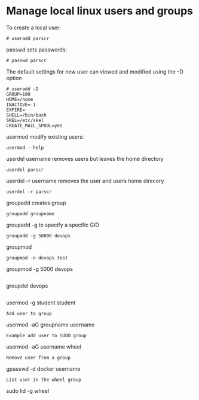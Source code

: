 # Manage local linux users and groups

To create a local user: 
```
# useradd parscr
```
passwd sets passwords:
```
# passwd parscr
```
The default settings for new user can viewed and modified using the -D option
```
# useradd -D 
GROUP=100
HOME=/home
INACTIVE=-1
EXPIRE=
SHELL=/bin/bash
SKEL=/etc/skel
CREATE_MAIL_SPOOL=yes
```

usermod modify existing users:
```
usermod --help
```
userdel username removes users but leaves the home directory
```
userdel parscr
```
userdel -r username removes the user and users home direcory
```
userdel -r parscr
```

groupadd creates group
```
groupadd groupname
```
groupadd -g to specify a specific GID
```
groupadd -g 50000 devops
```
groupmod 
```
groupmod -n devops test
```
groupmod -g 5000 devops
```
```
groupdel devops
```
```
usermod -g student student
```
Add user to group
```
usermod -aG groupname username
```
Example add user to SUDO group 
```
usermod -aG username wheel
```
Remove user from a group
```
gpasswd -d docker username
```
List user in the wheel group
```
sudo lid -g wheel
```

